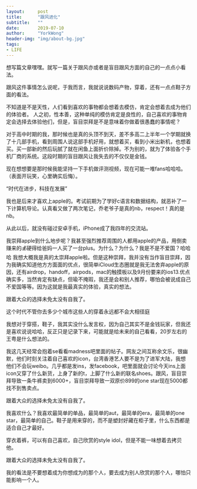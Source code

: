 ```yaml
---
layout:     post
title:      "跟风进化"
subtitle:   ""
date:       2019-07-10
author:     "YorkWong"
header-img: "img/about-bg.jpg"
tags:
- LIFE
---
```

想写篇文章嘿嘿。就写一篇关于跟风亦或者是盲目跟风方面的自己的一点点小看法。

跟风这件事情怎么说呢，于我而言，我就说说数码产物，穿着，还有一点点鞋子方面的看法。

不知道是不是天性，人们看到喜欢的事物都会想着去模仿，肯定会想着去成为他们的体验者。 人之初，性本善，这种单纯的模仿肯定是良性的，自己喜欢的事物肯定会选择去体验他们，但是，盲目崇拜是不是意味着你做着很愚蠢的事情呢？

对于高中时期的我，那时候也是真的头顶不到天，差不多高二上半年一个学期就换了十几部手机，看到周围人说这部手机好用，就想着买，看到小米出新机，也想着买。买一部新的然后玩腻了就在闲鱼上面折价除掉。不为别的，就为了体验各个手机厂商的系统。这段时期的盲目跟风让我失去的不仅仅是金钱。

现在想想要是那时候我能坚持一下手机做评测视频，现在可能一堆fans哈哈哈。（表面开玩笑，心里确实后悔）。

“时代在进步，科技在发展”

我也是后来才喜欢上apple的。考试前期为了学好c语言和数据结构，就恶补了一下计算机导论。认真看又做了两次笔记，乔老爷子是真的nb，respect！真的是nb。

从此以后，就没有碰过安卓手机，iPhone成了我四年的交流站。

我崇拜apple到什么地步呢？我甚至强烈推荐周围的人都用apple的产品，用倒卖赚来的💰硬得给爸妈一人买了一台plus。为什么？为什么？我是不是不爱国？哈哈哈 我想大概我是真的太崇拜apple啦。但是这种崇拜，我并没有当作盲目崇拜，因为我确实知道他方方面面的优点，很简单iCloud生态圈就是我无法舍弃apple的原因，还有airdrop，handoff，airpods，mac的触摸板以及9月份要来的ios13.优点确实多，当然肯定有缺点，但瑜不掩瑕，我还是会和别人推荐，哪怕会被说成自己不爱国等等。因为这就是我最真实的体验，真实的想法。

跟着大众的选择未免太没有自我了。

这个时代不管你去多少个城市这些人的穿着永远都不会大相径庭

我想对于穿搭，鞋子，我其实没什么发言权，因为自己其实不是金钱玩家，但我还是喜欢说说哈哈，反正只是记录下来，可能就是给未来的自己看看，20岁左右的王粤是什么想法的。

我这几天经常会抱着se看看madness吧里面的帖子。网友之间互称余文乐，很幽默，他们时刻关注着自己喜欢的icon，台湾香港艺人要不是为了进军大陆，我想他们不会玩weibo。几乎都是发ins，发facebook，吧里面就会讨论今天ins上面icon又穿了什么新货，上身了新的t，上脚了什么新的联名shoes。跟风，盲目崇拜导致一条牛裤卖到6000+，盲目崇拜导致一双原价899的one star现在5000都找不到售卖点。

跟着大众的选择未免太没有自我了。

我喜欢什么？我喜欢最简单的单品，最简单的aut，最简单的era，最简单的one star，最简单的自己。鞋子是用来穿的，而不是塑封好藏在柜子里，什么东西都是适合自己才最好。

穿衣着裤，可以有自己喜欢，自己欣赏的style idol，但是不能一味想着去拷贝他。

跟着大众的选择未免太没有自我了。

我的看法是不要想着成为你想成为的那个人，要去成为别人欣赏的那个人，哪怕只能影响一个人。

